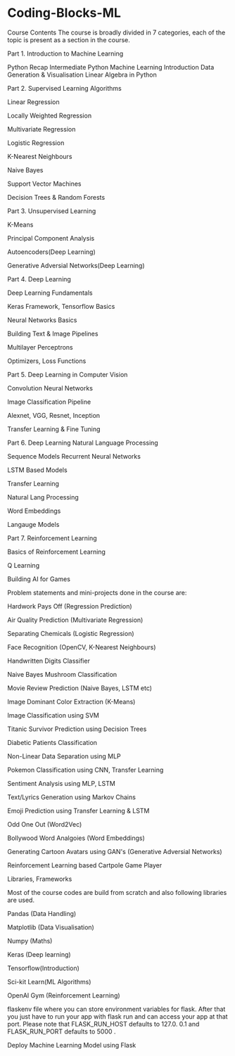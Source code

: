 # Coding-Blocks-ML
Course Contents
The course is broadly divided in 7 categories, each of the topic is present as a section in the course.

Part 1. Introduction to Machine Learning

Python Recap
Intermediate Python
Machine Learning Introduction
Data Generation & Visualisation
Linear Algebra in Python


Part 2. Supervised Learning Algorithms

Linear Regression

Locally Weighted Regression

Multivariate Regression

Logistic Regression

K-Nearest Neighbours

Naive Bayes

Support Vector Machines

Decision Trees & Random Forests

Part 3. Unsupervised Learning

K-Means

Principal Component Analysis

Autoencoders(Deep Learning)

Generative Adversial Networks(Deep Learning)


Part 4. Deep Learning

Deep Learning Fundamentals

Keras Framework, Tensorflow Basics

Neural Networks Basics

Building Text & Image Pipelines

Multilayer Perceptrons

Optimizers, Loss Functions


Part 5. Deep Learning in Computer Vision

Convolution Neural Networks

Image Classification Pipeline

Alexnet, VGG, Resnet, Inception

Transfer Learning & Fine Tuning

Part 6. Deep Learning Natural Language Processing

Sequence Models
Recurrent Neural Networks

LSTM Based Models

Transfer Learning

Natural Lang Processing

Word Embeddings

Langauge Models

Part 7. Reinforcement Learning

Basics of Reinforcement Learning

Q Learning

Building AI for Games

Problem statements and mini-projects done in the course are:


Hardwork Pays Off (Regression Prediction)

Air Quality Prediction (Multivariate Regression)

Separating Chemicals (Logistic Regression)

Face Recognition (OpenCV, K-Nearest Neighbours)

Handwritten Digits Classifier

Naive Bayes Mushroom Classification

Movie Review Prediction (Naive Bayes, LSTM etc)

Image Dominant Color Extraction (K-Means)

Image Classification using SVM

Titanic Survivor Prediction using Decision Trees

Diabetic Patients Classification

Non-Linear Data Separation using MLP

Pokemon Classification using CNN, Transfer Learning

Sentiment Analysis using MLP, LSTM

Text/Lyrics Generation using Markov Chains

Emoji Prediction using Transfer Learning & LSTM

Odd One Out (Word2Vec)

Bollywood Word Analgoies (Word Embeddings)

Generating Cartoon Avatars using GAN's (Generative Adversial Networks)

Reinforcement Learning based Cartpole Game Player

Libraries, Frameworks

Most of the course codes are build from scratch and also following libraries are used.

Pandas (Data Handling)

Matplotlib (Data Visualisation)

Numpy (Maths)

Keras (Deep learning)

Tensorflow(Introduction)

Sci-kit Learn(ML Algorithms)

OpenAI Gym (Reinforcement Learning)

flaskenv file where you can store environment variables for flask. After that you just have to run your app with flask run and can access your app at that port. Please note that FLASK_RUN_HOST defaults to 127.0. 0.1 and FLASK_RUN_PORT defaults to 5000 .

Deploy Machine Learning Model using Flask
